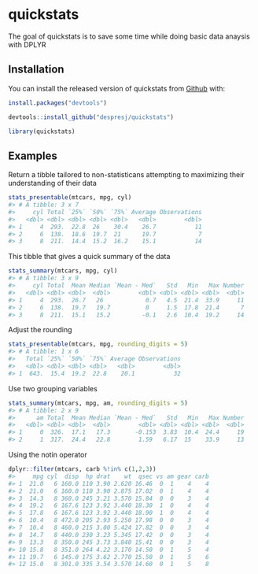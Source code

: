 
<!-- README.md is generated from README.Rmd. Please edit that file -->
quickstats
==========

The goal of quickstats is to save some time while doing basic data anaysis with DPLYR

Installation
------------

You can install the released version of quickstats from [Github](https://github.com/despresj/quickstats) with:

``` r
install.packages("devtools")

devtools::install_github("despresj/quickstats")
```

``` r
library(quickstats)
```

Examples
--------

Return a tibble tailored to non-statisticans attempting to maximizing their understanding of their data

``` r
stats_presentable(mtcars, mpg, cyl)
#> # A tibble: 3 x 7
#>     cyl Total `25%` `50%` `75%` Average Observations
#>   <dbl> <dbl> <dbl> <dbl> <dbl>   <dbl>        <dbl>
#> 1     4  293.  22.8  26    30.4    26.7           11
#> 2     6  138.  18.6  19.7  21      19.7            7
#> 3     8  211.  14.4  15.2  16.2    15.1           14
```

This tibble that gives a quick summary of the data

``` r
stats_summary(mtcars, mpg, cyl)
#> # A tibble: 3 x 9
#>     cyl Total  Mean Median `Mean - Med`   Std   Min   Max Number
#>   <dbl> <dbl> <dbl>  <dbl>        <dbl> <dbl> <dbl> <dbl>  <dbl>
#> 1     4  293.  26.7   26            0.7   4.5  21.4  33.9     11
#> 2     6  138.  19.7   19.7          0     1.5  17.8  21.4      7
#> 3     8  211.  15.1   15.2         -0.1   2.6  10.4  19.2     14
```

Adjust the rounding

``` r
stats_presentable(mtcars, mpg, rounding_digits = 5)
#> # A tibble: 1 x 6
#>   Total `25%` `50%` `75%` Average Observations
#>   <dbl> <dbl> <dbl> <dbl>   <dbl>        <dbl>
#> 1  643.  15.4  19.2  22.8    20.1           32
```

Use two grouping variables

``` r
stats_summary(mtcars, mpg, am, rounding_digits = 5)
#> # A tibble: 2 x 9
#>      am Total  Mean Median `Mean - Med`   Std   Min   Max Number
#>   <dbl> <dbl> <dbl>  <dbl>        <dbl> <dbl> <dbl> <dbl>  <dbl>
#> 1     0  326.  17.1   17.3       -0.153  3.83  10.4  24.4     19
#> 2     1  317.  24.4   22.8        1.59   6.17  15    33.9     13
```

Using the notin operator

``` r
dplyr::filter(mtcars, carb %!in% c(1,2,3))
#>     mpg cyl  disp  hp drat    wt  qsec vs am gear carb
#> 1  21.0   6 160.0 110 3.90 2.620 16.46  0  1    4    4
#> 2  21.0   6 160.0 110 3.90 2.875 17.02  0  1    4    4
#> 3  14.3   8 360.0 245 3.21 3.570 15.84  0  0    3    4
#> 4  19.2   6 167.6 123 3.92 3.440 18.30  1  0    4    4
#> 5  17.8   6 167.6 123 3.92 3.440 18.90  1  0    4    4
#> 6  10.4   8 472.0 205 2.93 5.250 17.98  0  0    3    4
#> 7  10.4   8 460.0 215 3.00 5.424 17.82  0  0    3    4
#> 8  14.7   8 440.0 230 3.23 5.345 17.42  0  0    3    4
#> 9  13.3   8 350.0 245 3.73 3.840 15.41  0  0    3    4
#> 10 15.8   8 351.0 264 4.22 3.170 14.50  0  1    5    4
#> 11 19.7   6 145.0 175 3.62 2.770 15.50  0  1    5    6
#> 12 15.0   8 301.0 335 3.54 3.570 14.60  0  1    5    8
```

